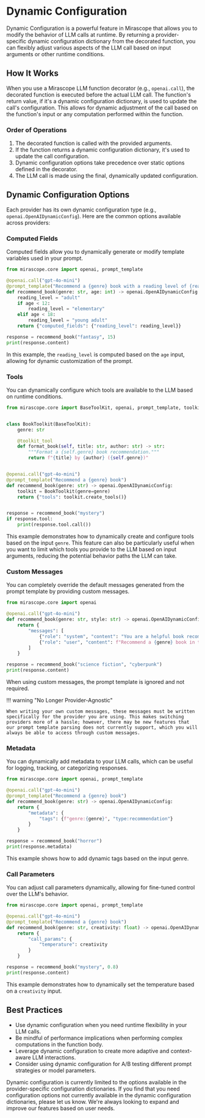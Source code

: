 # Dynamic Configuration

Dynamic Configuration is a powerful feature in Mirascope that allows you to modify the behavior of LLM calls at runtime. By returning a provider-specific dynamic configuration dictionary from the decorated function, you can flexibly adjust various aspects of the LLM call based on input arguments or other runtime conditions.

## How It Works

When you use a Mirascope LLM function decorator (e.g., `openai.call`), the decorated function is executed before the actual LLM call. The function's return value, if it's a dynamic configuration dictionary, is used to update the call's configuration. This allows for dynamic adjustment of the call based on the function's input or any computation performed within the function.

### Order of Operations

1. The decorated function is called with the provided arguments.
2. If the function returns a dynamic configuration dictionary, it's used to update the call configuration.
3. Dynamic configuration options take precedence over static options defined in the decorator.
4. The LLM call is made using the final, dynamically updated configuration.

## Dynamic Configuration Options

Each provider has its own dynamic configuration type (e.g., `openai.OpenAIDynamicConfig`). Here are the common options available across providers:

### Computed Fields

Computed fields allow you to dynamically generate or modify template variables used in your prompt.

```python
from mirascope.core import openai, prompt_template

@openai.call("gpt-4o-mini")
@prompt_template("Recommend a {genre} book with a reading level of {reading_level}")
def recommend_book(genre: str, age: int) -> openai.OpenAIDynamicConfig:
    reading_level = "adult"
    if age < 12:
        reading_level = "elementary"
    elif age < 18:
        reading_level = "young adult"
    return {"computed_fields": {"reading_level": reading_level}}

response = recommend_book("fantasy", 15)
print(response.content)
```

In this example, the `reading_level` is computed based on the `age` input, allowing for dynamic customization of the prompt.

### Tools

You can dynamically configure which tools are available to the LLM based on runtime conditions.

```python
from mirascope.core import BaseToolKit, openai, prompt_template, toolkit_tool


class BookToolkit(BaseToolKit):
    genre: str

    @toolkit_tool
    def format_book(self, title: str, author: str) -> str:
        """Format a {self.genre} book recommendation."""
        return f"{title} by {author} ({self.genre})"


@openai.call("gpt-4o-mini")
@prompt_template("Recommend a {genre} book")
def recommend_book(genre: str) -> openai.OpenAIDynamicConfig:
    toolkit = BookToolkit(genre=genre)
    return {"tools": toolkit.create_tools()}


response = recommend_book("mystery")
if response.tool:
    print(response.tool.call())
```

This example demonstrates how to dynamically create and configure tools based on the input `genre`. This feature can also be particularly useful when you want to limit which tools you provide to the LLM based on input arguments, reducing the potential behavior paths the LLM can take.

### Custom Messages

You can completely override the default messages generated from the prompt template by providing custom messages.

```python
from mirascope.core import openai

@openai.call("gpt-4o-mini")
def recommend_book(genre: str, style: str) -> openai.OpenAIDynamicConfig:
    return {
        "messages": [
            {"role": "system", "content": "You are a helpful book recommender."},
            {"role": "user", "content": f"Recommend a {genre} book in the style of {style}."},
        ]
    }

response = recommend_book("science fiction", "cyberpunk")
print(response.content)
```

When using custom messages, the prompt template is ignored and not required.

!!! warning "No Longer Provider-Agnostic"

    When writing your own custom messages, these messages must be written specifically for the provider you are using. This makes switching providers more of a hassle; however, there may be new features that our prompt template parsing does not currently support, which you will always be able to access through custom messages.

### Metadata

You can dynamically add metadata to your LLM calls, which can be useful for logging, tracking, or categorizing responses.

```python
from mirascope.core import openai, prompt_template

@openai.call("gpt-4o-mini")
@prompt_template("Recommend a {genre} book")
def recommend_book(genre: str) -> openai.OpenAIDynamicConfig:
    return {
        "metadata": {
            "tags": {f"genre:{genre}", "type:recommendation"}
        }
    }

response = recommend_book("horror")
print(response.metadata)
```

This example shows how to add dynamic tags based on the input genre.

### Call Parameters

You can adjust call parameters dynamically, allowing for fine-tuned control over the LLM's behavior.

```python
from mirascope.core import openai, prompt_template

@openai.call("gpt-4o-mini")
@prompt_template("Recommend a {genre} book")
def recommend_book(genre: str, creativity: float) -> openai.OpenAIDynamicConfig:
    return {
        "call_params": {
            "temperature": creativity
        }
    }

response = recommend_book("mystery", 0.8)
print(response.content)
```

This example demonstrates how to dynamically set the temperature based on a `creativity` input.

## Best Practices

- Use dynamic configuration when you need runtime flexibility in your LLM calls.
- Be mindful of performance implications when performing complex computations in the function body.
- Leverage dynamic configuration to create more adaptive and context-aware LLM interactions.
- Consider using dynamic configuration for A/B testing different prompt strategies or model parameters.

Dynamic configuration is currently limited to the options available in the provider-specific configuration dictionaries. If you find that you need configuration options not currently available in the dynamic configuration dictionaries, please let us know. We're always looking to expand and improve our features based on user needs.
